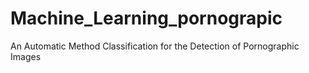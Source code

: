 # Machine_Learning_pornograpic
An Automatic Method Classification for the Detection of Pornographic Images

